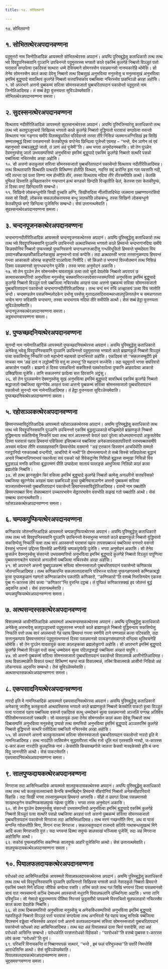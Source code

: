 ```yaml
---
title: १४. सोभितवग्गो

---
```

१४. सोभितवग्गो  


## १. सोभितत्थेरअपदानवण्णना

पदुमुत्तरो नाम जिनोतिआदिकं आयस्मतो सोभितत्थेरस्स अपदानं। अयम्पि पुरिमबुद्धेसु कताधिकारो तत्थ तत्थ भवे विवट्टूपनिस्सयानि पुञ्ञानि उपचिनन्तो पदुमुत्तरस्स भगवतो काले एकस्मिं कुलगेहे निब्बत्तो विञ्ञुतं पत्तो घरावासं सण्ठपेत्वा एकदिवसं सत्थारा धम्मे देसियमाने सोमनस्सेन पसन्नमानसो नानप्पकारेहि थोमेसि। सो तेनेव सोमनस्सेन कालं कत्वा देवेसु निब्बत्तो तत्थ दिब्बसुखं अनुभवित्वा मनुस्सेसु च मनुस्ससुखं अनुभवित्वा इमस्मिं बुद्धुप्पादे सावत्थियं कुलगेहे निब्बत्तो सत्तवस्सिकोव पब्बजित्वा नचिरस्सेव छळभिञ्ञो अरहा अहोसि।  
१. सो अपरभागे अत्तनो पुब्बकम्मं सरित्वा सोमनस्सजातो पुब्बचरितापदानं पकासेन्तो पदुमुत्तरो नाम जिनोतिआदिमाह। तं सब्बं हेट्ठा वुत्तनयत्ता सुविञ्ञेय्यमेवाति।  
सोभितत्थेरअपदानवण्णना समत्ता।  


## २. सुदस्सनत्थेरअपदानवण्णना

वित्थताय नदीतीरेतिआदिकं आयस्मतो सुदस्सनत्थेरस्स अपदानं। अयम्पि पुरिमजिनवरेसु कताधिकारो तत्थ तत्थ भवे कतपुञ्ञूपचयो सिखिस्स भगवतो काले कुलगेहे निब्बत्तो वुद्धिप्पत्तो घरावासं सण्ठपेत्वा वसन्तो वित्थताय नाम गङ्गाय समीपे पिलक्खुफलितं परियेसन्तो तस्सा तीरे निसिन्नं जलमानअग्गिसिखं इव सिखिं सम्मासम्बुद्धं दिस्वा पसन्नमानसो केतकीपुप्फं वण्टेनेव छिन्दित्वा पूजेन्तो एवमाह – ‘‘भन्ते, येन ञाणेन त्वं एवं महानुभावो सब्बञ्ञुबुद्धो जातो, तं ञाणं अहं पूजेमी’’ति। अथ भगवा अनुमोदनमकासि। सो तेन पुञ्ञेन देवमनुस्सेसु जातो उभयसम्पत्तियो अनुभवित्वा इमस्मिं बुद्धुप्पादे एकस्मिं कुलगेहे निब्बत्तो सत्थरि पसन्नो पब्बजित्वा नचिरस्सेव अरहा अहोसि।  
१०. सो अत्तनो कतकुसलं सरित्वा सोमनस्सजातो पुब्बचरितापदानं पकासेन्तो वित्थताय नदीतीरेतिआदिमाह। तत्थ वित्थतायाति वित्थरति पत्थरति वित्थिण्णा होतीति वित्थता, नदन्ति सद्दं करोन्ति इता गता पवत्ताति नदी, नदिं तरन्ता एतं पत्वा तिण्णा नाम होन्तीति तीरं, तस्सा वित्थताय नदिया तीरे तीरसमीपेति अत्थो। केतकिं पुप्फितं दिस्वाति कुच्छिताकारेन गण्हन्तानं हत्थं कण्डको छिन्दति विज्झतीति केतं, केतस्स एसा केतकीपुप्फं, तं दिस्वा वण्टं छिन्दित्वाति सम्बन्धो।  
११. सिखिनो लोकबन्धुनोति सिखी वुच्चति अग्गि, सिखीसदिसा नीलपीतादिभेदा जलमाना छब्बण्णघनरंसियो यस्स सो सिखी, लोकस्स सकललोकत्तयस्स बन्धु ञातकोति लोकबन्धु, तस्स सिखिनो लोकबन्धुनो केतकीपुप्फं वण्टे छिन्दित्वा पूजेसिन्ति सम्बन्धो। सेसं उत्तानत्थमेवाति।  
सुदस्सनत्थेरअपदानवण्णना समत्ता।  


## ३. चन्दनपूजनकत्थेरअपदानवण्णना

चन्दभागानदीतीरेतिआदिकं आयस्मतो चन्दनपूजनकत्थेरस्स अपदानं। अयम्पि पुरिमबुद्धेसु कताधिकारो तत्थ तत्थ भवे विवट्टूपनिस्सयानि पुञ्ञानि उपचिनन्तो अत्थदस्सिस्स भगवतो काले हिमवन्ते चन्दभागानदिया समीपे किन्नरयोनियं निब्बत्तो पुप्फभक्खो पुप्फनिवसनो चन्दनअगरुआदीसु गन्धविभूसितो हिमवन्ते भुम्मदेवता विय उय्यानकीळजलकीळादिअनेकसुखं अनुभवन्तो वासं कप्पेसि। तदा अत्थदस्सी भगवा तस्सानुकम्पाय हिमवन्तं गन्त्वा आकासतो ओरुय्ह सङ्घाटिं पञ्ञापेत्वा निसीदि। सो किन्नरो तं भगवन्तं विज्जोतमानं तत्थ निसिन्नं दिस्वा पसन्नमानसो सुगन्धचन्दनेन पूजेसि। तस्स भगवा अनुमोदनं अकासि।  
१७. सो तेन पुञ्ञेन तेन सोमनस्सेन यावतायुकं ठत्वा ततो चुतो देवलोके निब्बत्तो अपरापरं छ कामावचरसम्पत्तियो अनुभवित्वा मनुस्सेसु चक्कवत्तिरज्जपदेसरज्जसम्पत्तियो अनुभवित्वा इमस्मिं बुद्धुप्पादे कुलगेहे निब्बत्तो विञ्ञुतं पत्तो पब्बजित्वा नचिरस्सेव अरहत्तं पत्वा अत्तनो पुब्बकम्मं सरित्वा सोमनस्सजातो पुब्बचरितापदानं पकासेन्तो चन्दभागानदीतीरेतिआदिमाह। तत्थ चन्दं मनं रुचिं अज्झासयं ञत्वा विय जातोति चन्दो। चन्दमण्डलेन पसन्ननिम्मलोदकेन उभोसु पस्सेसु मुत्तादलसदिससन्थरधवलपुलिनतलेन च समन्नागतत्ता चन्देन भागा सदिसाति चन्दभागा, तस्सा चन्दभागाय नदिया तीरे समीपेति अत्थो। सेसं सब्बं हेट्ठा वुत्तनयत्ता सुविञ्ञेय्यमेवाति।  
चन्दनपूजनकत्थेरअपदानवण्णना समत्ता।  
अट्ठमभाणवारवण्णना समत्ता।  


## ४. पुप्फच्छदनियत्थेरअपदानवण्णना

सुनन्दो नाम नामेनातिआदिकं आयस्मतो पुप्फच्छदनियत्थेरस्स अपदानं। अयम्पि पुरिमबुद्धेसु कताधिकारो अनेकेसु भवेसु विवट्टूपनिस्सयानि पुञ्ञानि उपचिनन्तो पदुमुत्तरस्स भगवतो काले ब्राह्मणकुले निब्बत्तो विञ्ञुतं पत्वा सकसिप्पेसु निप्फत्तिं पत्तो महाभोगो महायसो दानाभिरतो अहोसि। एकदिवसं सो ‘‘सकलजम्बुदीपे इमे याचका नाम ‘अहं दानं न लद्धोस्मी’ति वत्तुं मा लभन्तू’’ति महादानं सज्जेसि। तदा पदुमुत्तरो भगवा सपरिवारो आकासेन गच्छति। ब्राह्मणो तं दिस्वा पसन्नचित्तो सकसिस्से पक्कोसापेत्वा पुप्फानि आहरापेत्वा आकासे उक्खिपित्वा पूजेसि। तानि सकलनगरं छादेत्वा सत्त दिवसानि अट्ठंसु।  
२६. सो तेन पुञ्ञकम्मेन देवमनुस्सेसु सुखं अनुभवित्वा इमस्मिं बुद्धुप्पादे सावत्थियं एकस्मिं कुलगेहे निब्बत्तो सद्धाजातो पब्बजित्वा खुरग्गेयेव अरहत्तं पत्वा अत्तनो पुब्बकम्मं सरित्वा सोमनस्सजातो पुब्बचरितापदानं पकासेन्तो सुनन्दो नाम नामेनातिआदिमाह। तं हेट्ठा वुत्तनयत्ता सुविञ्ञेय्यमेवाति।  
पुप्फच्छदनियत्थेरअपदानवण्णना समत्ता।  


## ५. रहोसञ्ञकत्थेरअपदानवण्णना

हिमवन्तस्साविदूरेतिआदिकं आयस्मतो रहोसञ्ञकत्थेरस्स अपदानं। अयम्पि पुरिमबुद्धेसु कताधिकारो तत्थ तत्थ भवे विवट्टूपनिस्सयानि पुञ्ञानि उपचिनन्तो एकस्मिं बुद्धसुञ्ञकाले मज्झिमदेसे ब्राह्मणकुले निब्बत्तो वुद्धिमन्वाय सकसिप्पेसु निप्फत्तिं पत्वा तत्थ सारं अपस्सन्तो केवलं उदरं पूरेत्वा कोधमदमानादयो अकुसलेयेव दिस्वा घरावासं पहाय हिमवन्तं पविसित्वा इसिपब्बज्जं पब्बजित्वा अनेकतापससतपरिवारो वसभपब्बतसमीपे अस्समं मापेत्वा तीणि वस्ससहस्सानि हिमवन्तेयेव वसमानो ‘‘अहं एत्तकानं सिस्सानं आचरियोति सम्मतो गरुट्ठानियो गरुकातब्बो वन्दनीयो, आचरियो मे नत्थी’’ति दोमनस्सप्पत्तो ते सब्बे सिस्से सन्निपातेत्वा बुद्धानं अभावे निब्बानाधिगमाभावं पकासेत्वा सयं एकको रहो विवेकट्ठानेव निसिन्नो बुद्धस्स सम्मुखा निसिन्नो विय बुद्धसञ्ञं मनसि करित्वा बुद्धारम्मणं पीतिं उप्पादेत्वा सालायं पल्लङ्कं आभुजित्वा निसिन्नो कालं कत्वा ब्रह्मलोके निब्बत्ति।  
३४. सो तत्थ झानसुखेन चिरं वसित्वा इमस्मिं बुद्धुप्पादे कुलगेहे निब्बत्तो कामेसु अनल्लीनो सत्तवस्सिको पब्बजित्वा खुरग्गेयेव अरहत्तं पत्वा छळभिञ्ञो हुत्वा पुब्बेनिवासञाणेन अत्तनो पुब्बकम्मं सरित्वा सञ्जातसोमनस्सो पुब्बचरितापदानं पकासेन्तो हिमवन्तस्साविदूरेतिआदिमाह। वसभो नाम पब्बतोति हिमवन्तपब्बतं विना सेसपब्बतानं उच्चतरभावेन सेट्ठतरभावेन वसभोति सङ्खं गतो पब्बतोति अत्थो। सेसं सब्बत्थ उत्तानत्थमेवाति।  
रहोसञ्ञकत्थेरअपदानवण्णना समत्ता।  


## ६. चम्पकपुप्फियत्थेरअपदानवण्णना

कणिकारंव जोतन्तन्तिआदिकं आयस्मतो चम्पकपुप्फियत्थेरस्स अपदानं। अयम्पि पुरिमबुद्धेसु कताधिकारो तत्थ तत्थ भवे विवट्टूपनिस्सयानि पुञ्ञानि उपचिनन्तो वेस्सभुस्स भगवतो काले ब्राह्मणकुले निब्बत्तो वुद्धिप्पत्तो सकसिप्पेसु निप्फत्तिं पत्वा तत्थ सारं अपस्सन्तो घरावासं पहाय तापसपब्बज्जं पब्बजित्वा वनन्तरे वसन्तो वेस्सभुं भगवन्तं उद्दिस्स सिस्सेहि आनीतेहि चम्पकपुप्फेहि पूजेसि। भगवा अनुमोदनं अकासि। सो तेनेव कुसलेन देवमनुस्सेसु संसरन्तो उभयसम्पत्तियो अनुभवित्वा इमस्मिं बुद्धुप्पादे कुलगेहे निब्बत्तो विञ्ञुतं पापुणित्वा पुब्बवासनाबलेन घरावासे अनल्लीनो पब्बजित्वा नचिरस्सेव अरहा अहोसि।  
४१. सो अपरभागे अत्तनो पुब्बपुञ्ञकम्मं सरित्वा सोमनस्सजातो पुब्बचरितापदानं पकासेन्तो कणिकारंव जोतन्तन्तिआदिमाह। तत्थ कणिकारन्ति सकलपत्तपलासानि परिभज्ज पातेत्वा पुप्फगहणसमये कण्णिकाबद्धो हुत्वा पुप्फमकुळानं गहणतो कण्णिकाकारेन पकतोति कणिकारो, ‘‘कण्णिकारो’’ति वत्तब्बे निरुत्तिनयेन एकस्स पुब्ब ण-कारस्स लोपं कत्वा ‘‘कणिकार’’न्ति वुत्तन्ति दट्ठब्बं। तं पुप्फितं कणिकाररुक्खं इव जोतन्तं बुद्धं अद्दसन्ति अत्थो। सेसं उत्तानत्थमेवाति।  
चम्पकपुप्फियत्थेरअपदानवण्णना समत्ता।  


## ७. अत्थसन्दस्सकत्थेरअपदानवण्णना

विसालमाळे आसीनोतिआदिकं आयस्मतो अत्थसन्दस्सकत्थेरस्स अपदानं। अयम्पि पुरिमबुद्धेसु कताधिकारो अनेकेसु अत्तभावेसु कतपुञ्ञूपचयो पदुमुत्तरस्स भगवतो काले ब्राह्मणकुले निब्बत्तो वुद्धिमन्वाय सकसिप्पेसु निप्फत्तिं पत्तो तत्थ सारं अपस्सन्तो गेहं पहाय हिमवन्तं गन्त्वा रमणीये ठाने पण्णसालं कत्वा पटिवसति, तदा सत्तानुकम्पाय हिमवन्तमागतं पदुमुत्तरभगवन्तं दिस्वा पसन्नमानसो पञ्चङ्गसमन्नागतो वन्दित्वा थुतिवचनेहि थोमेसि। सो तेन पुञ्ञेन यावतायुकं कत्वा कालङ्कत्वा ब्रह्मलोकूपगो अहोसि। सो अपरभागे इमस्मिं बुद्धुप्पादे कुलगेहे निब्बत्तो विञ्ञुतं पत्तो सत्थु धम्मदेसनं सुत्वा पटिलद्धसद्धो पब्बजित्वा अरहत्तं पापुणि।  
४७. सो अत्तनो पुब्बकम्मं सरित्वा सोमनस्सजातो पुब्बचरितापदानं पकासेन्तो विसालमाळे आसीनोतिआदिमाह। तत्थ विसालमाळेति विसालं पत्थटं वित्थिण्णं महन्तं माळं विसालमाळं, तस्मिं विसालमाळे आसीनो निसिन्नो अहं लोकनायकं अद्दसन्ति सम्बन्धो। तेसं सुविञ्ञेय्यमेवाति।  
अत्थसन्दस्सकत्थेरअपदानवण्णना समत्ता।  


## ८. एकपसादनियत्थेरअपदानवण्णना

नारदो इति मे नामन्तिआदिकं आयस्मतो एकपसादनियत्थेरस्स अपदानं। अयम्पि पुरिमबुद्धेसु कताधिकारो अनेकासु जातीसु कतकुसलो अत्थदस्सिस्स भगवतो काले ब्राह्मणकुले निब्बत्तो केसवोति पाकटो हुत्वा विञ्ञुतं पत्वा घरावासं पहाय पब्बजित्वा वसन्तो एकदिवसं सत्थु धम्मदेसनं सुत्वा पसन्नमानसो अञ्जलिं पग्गय्ह अतिविय पीतिसोमनस्सजातो पक्कामि। सो यावतायुकं ठत्वा तेनेव सोमनस्सेन कालं कत्वा देवेसु निब्बत्तो तत्थ दिब्बसम्पत्तिं अनुभवित्वा मनुस्सेसु उप्पन्नो तत्थ सम्पत्तियो अनुभवित्वा इमस्मिं बुद्धुप्पादे अञ्ञतरस्मिं कुलगेहे निब्बत्तो वुद्धिप्पत्तो सत्थरि पसीदित्वा पब्बजितो नचिरस्सेव अरहा अहोसि।  
५५. सो अपरभागे अत्तनो कतकुसलकम्मं सरित्वा सोमनस्सजातो पुब्बचरितापदानं पकासेन्तो नारदो इति मे नामन्तिआदिमाह। तत्थ नारदोति जातिवसेन सुद्धसरीरत्ता नत्थि रजो धूलि मलं एतस्साति नारदो, ज-कारस्स द-कारं कत्वा नारदोति कुलदत्तिकं नामं। केसवोति किसवच्छगोत्ते जातत्ता केसवो नारदकेसवो इति मं जना विदू जानन्तीति अत्थो। सेसं पाकटमेवाति।  
एकपसादनियत्थेरअपदानवण्णना समत्ता।  


## ९. सालपुप्फदायकत्थेरअपदानवण्णना

मिगराजा तदा आसिन्तिआदिकं आयस्मतो सालपुप्फदायकत्थेरस्स अपदानं। अयम्पि पुरिमबुद्धेसु कताधिकारो तत्थ तत्थ भवे कतकुसलसञ्चयो केनचि कम्मच्छिद्देन हिमवन्ते सीहयोनियं निब्बत्तो अनेकसीहपरिवारो विहासि। तदा सिखी भगवा तस्सानुकम्पाय हिमवन्तं अगमासि। सीहो तं उपगतं दिस्वा पसन्नमानसो साखाभङ्गेन सकण्णिकसालपुप्फं गहेत्वा पूजेसि। भगवा तस्स अनुमोदनं अकासि।  
६०. सो तेन पुञ्ञेन देवमनुस्सेसु संसरन्तो उभयसम्पत्तियो अनुभवित्वा इमस्मिं बुद्धुप्पादे एकस्मिं कुलगेहे निब्बत्तो विञ्ञुतं पत्वा सत्थरि पसन्नो पब्बजित्वा अरहत्तं पत्तो अत्तनो पुब्बकम्मं सरित्वा सोमनस्सजातो पुब्बचरितापदानं पकासेन्तो मिगराजा तदा आसिन्तिआदिमाह। तत्थ मरणं गच्छन्तीति मिगा, अथ वा घासं मग्गन्ति गवेसन्तीति मिगा, मिगानं राजा मिगराजा। सकलचतुप्पदानं राजभावे सतिपि गाथाबन्धसुखत्थं मिगे आदिं कत्वा मिगराजाति वुत्तं। यदा भगवन्तं दिस्वा सपुप्फं सालसाखं भञ्जित्वा पूजेसिं, तदा अहं मिगराजा अहोसिन्ति अत्थो।  
६२. सकोसं पुप्फमाहरिन्ति सकण्णिकं सालपुप्फं आहरिं पूजेसिन्ति अत्थो। सेसं उत्तानत्थमेवाति।  
सालपुप्फदायकत्थेरअपदानवण्णना समत्ता।  


## १०. पियालफलदायकत्थेरअपदानवण्णना

परोधको तदा आसिन्तिआदिकं आयस्मतो पियालफलदायकत्थेरस्स अपदानं। अयम्पि पुरिमबुद्धेसु कताधिकारो तत्थ तत्थ भवे विवट्टूपनिस्सयानि पुञ्ञानि उपचिनन्तो सिखिस्स भगवतो काले नेसादकुले निब्बत्तो हिमवन्ते एकस्मिं पब्भारे मिगे वधित्वा जीविकं कप्पेत्वा वसति। तस्मिं काले तत्थ गतं सिखिं भगवन्तं दिस्वा पसन्नमानसो सायं पातं नमस्समानो कञ्चि देय्यधम्मं अपस्सन्तो मधुरानि पियालफलानि उच्चिनित्वा अदासि। भगवा तानि परिभुञ्जि। सो नेसादो बुद्धारम्मणाय पीतिया निरन्तरं फुट्ठसरीरो पापकम्मे विरत्तचित्तो मूलफलाहारो नचिरस्सेव कालं कत्वा देवलोके निब्बत्ति।  
६६. सो तत्थ दिब्बसम्पत्तियो अनुभवित्वा मनुस्सेसु च अनेकविधसम्पत्तियो अनुभवित्वा इमस्मिं बुद्धुप्पादे गहपतिकुले निब्बत्तो विञ्ञुतं पत्तो घरावासं सण्ठपेत्वा तत्थ अनभिरतो गेहं पहाय सत्थु सन्तिके पब्बजित्वा विपस्सनं वड्ढेत्वा नचिरस्सेव अरहत्तं पत्तो अत्तनो कतफलदानकम्मं सरित्वा सोमनस्सजातो पुब्बचरितापदानं पकासेन्तो परोधको तदा आसिन्तिआदिमाह। तत्थ यदा अहं पियालफलं दत्वा चित्तं पसादेसिं, तदा अहं परोधको आसिन्ति सम्बन्धो। परोधकोति परसत्तरोधको विहेसको। ‘‘पररोधको’’ति वत्तब्बे पुब्बस्स र-कारस्स लोपं कत्वा ‘‘परोधको’’ति वुत्तं।  
६९. परिचारिं विनायकन्ति तं निब्बानपापकं सत्थारं, ‘‘भन्ते , इमं फलं परिभुञ्जथा’’ति पवारिं निमन्तेसिं आराधेसिन्ति अत्थो। सेसं सुविञ्ञेय्यमेवाति।  
पियालफलदायकत्थेरअपदानवण्णना समत्ता।  
चुद्दसमवग्गवण्णना समत्ता।  